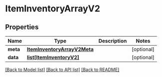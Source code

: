 # ItemInventoryArrayV2

## Properties
Name | Type | Description | Notes
------------ | ------------- | ------------- | -------------
**meta** | [**ItemInventoryArrayV2Meta**](ItemInventoryArrayV2Meta.md) |  | [optional] 
**data** | [**list[ItemInventoryV2]**](ItemInventoryV2.md) |  | [optional] 

[[Back to Model list]](../README.md#documentation-for-models) [[Back to API list]](../README.md#documentation-for-api-endpoints) [[Back to README]](../README.md)

